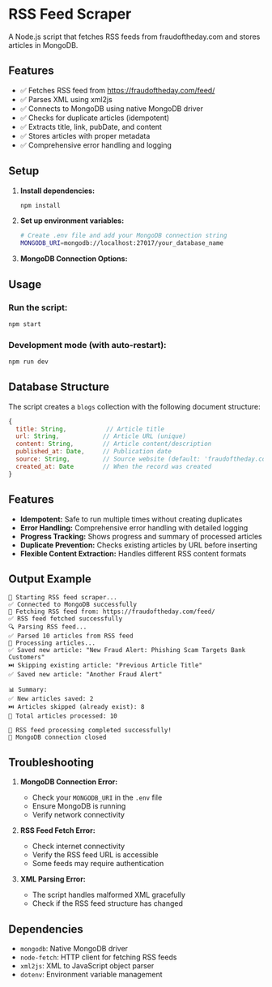 # RSS Feed Scraper

A Node.js script that fetches RSS feeds from fraudoftheday.com and stores articles in MongoDB.

## Features

- ✅ Fetches RSS feed from https://fraudoftheday.com/feed/
- ✅ Parses XML using xml2js
- ✅ Connects to MongoDB using native MongoDB driver
- ✅ Checks for duplicate articles (idempotent)
- ✅ Extracts title, link, pubDate, and content
- ✅ Stores articles with proper metadata
- ✅ Comprehensive error handling and logging

## Setup

1. **Install dependencies:**
   ```bash
   npm install
   ```

2. **Set up environment variables:**
   ```bash
   # Create .env file and add your MongoDB connection string
   MONGODB_URI=mongodb://localhost:27017/your_database_name
   ```

3. **MongoDB Connection Options:**

## Usage

### Run the script:
```bash
npm start
```

### Development mode (with auto-restart):
```bash
npm run dev
```

## Database Structure

The script creates a `blogs` collection with the following document structure:

```javascript
{
  title: String,           // Article title
  url: String,            // Article URL (unique)
  content: String,        // Article content/description
  published_at: Date,     // Publication date
  source: String,         // Source website (default: 'fraudoftheday.com')
  created_at: Date        // When the record was created
}
```

## Features

- **Idempotent:** Safe to run multiple times without creating duplicates
- **Error Handling:** Comprehensive error handling with detailed logging
- **Progress Tracking:** Shows progress and summary of processed articles
- **Duplicate Prevention:** Checks existing articles by URL before inserting
- **Flexible Content Extraction:** Handles different RSS content formats

## Output Example

```
🚀 Starting RSS feed scraper...
✅ Connected to MongoDB successfully
📡 Fetching RSS feed from: https://fraudoftheday.com/feed/
✅ RSS feed fetched successfully
🔍 Parsing RSS feed...
✅ Parsed 10 articles from RSS feed
🔄 Processing articles...
✅ Saved new article: "New Fraud Alert: Phishing Scam Targets Bank Customers"
⏭️ Skipping existing article: "Previous Article Title"
✅ Saved new article: "Another Fraud Alert"

📊 Summary:
✅ New articles saved: 2
⏭️ Articles skipped (already exist): 8
📝 Total articles processed: 10

🎉 RSS feed processing completed successfully!
🔌 MongoDB connection closed
```

## Troubleshooting

1. **MongoDB Connection Error:**
   - Check your `MONGODB_URI` in the `.env` file
   - Ensure MongoDB is running
   - Verify network connectivity

2. **RSS Feed Fetch Error:**
   - Check internet connectivity
   - Verify the RSS feed URL is accessible
   - Some feeds may require authentication

3. **XML Parsing Error:**
   - The script handles malformed XML gracefully
   - Check if the RSS feed structure has changed

## Dependencies

- `mongodb`: Native MongoDB driver
- `node-fetch`: HTTP client for fetching RSS feeds
- `xml2js`: XML to JavaScript object parser
- `dotenv`: Environment variable management 
